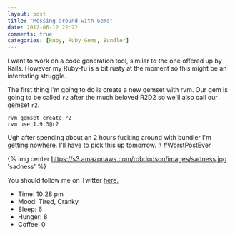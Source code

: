 ```yaml
---
layout: post
title: "Messing around with Gems"
date: 2012-06-12 22:22
comments: true
categories: [Ruby, Ruby Gems, Bundler]
---
```


I want to work on a code generation tool, similar to the one offered up by Rails. However my Ruby-fu is a bit rusty at the moment so this might be an interesting struggle.

<!--more-->

The first thing I'm going to do is create a new gemset with rvm. Our gem is going to be called `r2` after the much beloved R2D2 so we'll also call our gemset `r2`.

```
rvm gemset create r2
rvm use 1.9.3@r2
```

Ugh after spending about an 2 hours fucking around with bundler I'm getting nowhere. I'll have to pick this up tomorrow. :\ #WorstPostEver

{% img center https://s3.amazonaws.com/robdodson/images/sadness.jpg 'sadness' %}



You should follow me on Twitter [here.](http://twitter.com/rob_dodson)

- Time: 10:28 pm
- Mood: Tired, Cranky
- Sleep: 6
- Hunger: 8
- Coffee: 0
